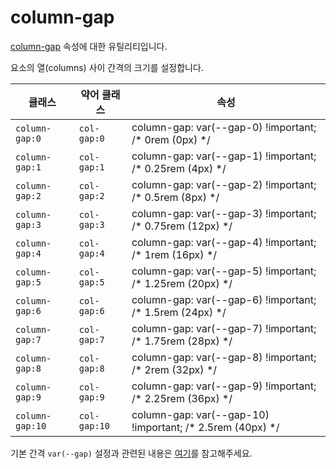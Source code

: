 # column-gap

[column-gap](https://developer.mozilla.org/en-US/docs/Web/CSS/column-gap) 속성에 대한 유틸리티입니다.

요소의 열(columns) 사이 간격의 크기를 설정합니다.

<table>
  <thead>
    <tr>
      <th scope="col">클래스</th>
      <th scope="col">약어 클래스</th>
      <th scope="col">속성</th>
    </tr>
  </thead>
  <tbody>
<tr>
  <td><code>column-gap:0</code></td>
  <td><code>col-gap:0</code></td>
  <td><span class="code">column-gap: var(--gap-0) !important;</span> <span class="c:weak">/* 0rem (0px) */</span></td>
</tr>

<tr>
  <td><code>column-gap:1</code></td>
  <td><code>col-gap:1</code></td>
  <td><span class="code">column-gap: var(--gap-1) !important;</span> <span class="c:weak">/* 0.25rem (4px) */</span></td>
</tr>

<tr>
  <td><code>column-gap:2</code></td>
  <td><code>col-gap:2</code></td>
  <td><span class="code">column-gap: var(--gap-2) !important;</span> <span class="c:weak">/* 0.5rem (8px) */</span></td>
</tr>

<tr>
  <td><code>column-gap:3</code></td>
  <td><code>col-gap:3</code></td>
  <td><span class="code">column-gap: var(--gap-3) !important;</span> <span class="c:weak">/* 0.75rem (12px) */</span></td>
</tr>

<tr>
  <td><code>column-gap:4</code></td>
  <td><code>col-gap:4</code></td>
  <td><span class="code">column-gap: var(--gap-4) !important;</span> <span class="c:weak">/* 1rem (16px) */</span></td>
</tr>

<tr>
  <td><code>column-gap:5</code></td>
  <td><code>col-gap:5</code></td>
  <td><span class="code">column-gap: var(--gap-5) !important;</span> <span class="c:weak">/* 1.25rem (20px) */</span></td>
</tr>

<tr>
  <td><code>column-gap:6</code></td>
  <td><code>col-gap:6</code></td>
  <td><span class="code">column-gap: var(--gap-6) !important;</span> <span class="c:weak">/* 1.5rem (24px) */</span></td>
</tr>

<tr>
  <td><code>column-gap:7</code></td>
  <td><code>col-gap:7</code></td>
  <td><span class="code">column-gap: var(--gap-7) !important;</span> <span class="c:weak">/* 1.75rem (28px) */</span></td>
</tr>

<tr>
  <td><code>column-gap:8</code></td>
  <td><code>col-gap:8</code></td>
  <td><span class="code">column-gap: var(--gap-8) !important;</span> <span class="c:weak">/* 2rem (32px) */</span></td>
</tr>

<tr>
  <td><code>column-gap:9</code></td>
  <td><code>col-gap:9</code></td>
  <td><span class="code">column-gap: var(--gap-9) !important;</span> <span class="c:weak">/* 2.25rem (36px) */</span></td>
</tr>

<tr>
  <td><code>column-gap:10</code></td>
  <td><code>col-gap:10</code></td>
  <td><span class="code">column-gap: var(--gap-10) !important;</span> <span class="c:weak">/* 2.5rem (40px) */</span></td>
</tr>

  </tbody>

</table>

기본 간격 `var(--gap)` 설정과 관련된 내용은 [여기](/guide/css-variable-list.html#gap)를 참고해주세요.
